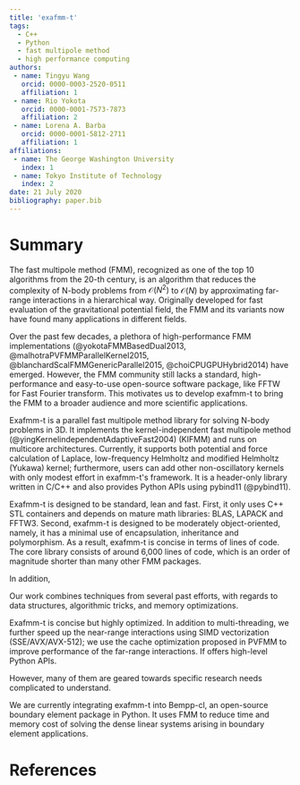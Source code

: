 ```yaml
---
title: 'exafmm-t'
tags:
  - C++
  - Python
  - fast multipole method
  - high performance computing
authors:
 - name: Tingyu Wang
   orcid: 0000-0003-2520-0511
   affiliation: 1
 - name: Rio Yokota
   orcid: 0000-0001-7573-7873
   affiliation: 2
 - name: Lorena A. Barba
   orcid: 0000-0001-5812-2711
   affiliation: 1
affiliations:
 - name: The George Washington University
   index: 1
 - name: Tokyo Institute of Technology
   index: 2
date: 21 July 2020
bibliography: paper.bib
---
```


# Summary

The fast multipole method (FMM), recognized as one of the top 10 algorithms from the 20-th century,
is an algorithm that reduces the complexity of N-body problems from $\mathcal{O}(N^2)$ to $\mathcal{O}(N)$ by approximating far-range interactions in a hierarchical way.
Originally developed for fast evaluation of the gravitational potential field, the FMM and its variants now have found many applications in different fields.

Over the past few decades, a plethora of high-performance FMM implementations (@yokotaFMMBasedDual2013, @malhotraPVFMMParallelKernel2015, @blanchardScalFMMGenericParallel2015, @choiCPUGPUHybrid2014) have emerged.
However, the FMM community still lacks a standard, high-performance and easy-to-use open-source software package, like FFTW for Fast Fourier transform.
This motivates us to develop exafmm-t to bring the FMM to a broader audience and more scientific applications.

Exafmm-t is a parallel fast multipole method library for solving N-body problems in 3D.
It implements the kernel-independent fast multipole method (@yingKernelindependentAdaptiveFast2004) (KIFMM) and runs on multicore architectures. 
Currently, it supports both potential and force calculation of Laplace, low-frequency Helmholtz and modified Helmholtz (Yukawa) kernel; furthermore, users can add other non-oscillatory kernels with only modest effort in exafmm-t's framework.
It is a header-only library written in C/C++ and also provides Python APIs using pybind11 (@pybind11).

Exafmm-t is designed to be standard, lean and fast.
First, it only uses C++ STL containers and depends on mature math libraries: BLAS, LAPACK and FFTW3.
Second, exafmm-t is designed to be moderately object-oriented, namely, it has a minimal use of encapsulation, inheritance and polymorphism.
As a result, exafmm-t is concise in terms of lines of code.
The core library consists of around 6,000 lines of code, which is an order of magnitude shorter than many other FMM packages.

In addition, 

Our work combines techniques from several past efforts, with regards to data structures, algorithmic tricks, and memory optimizations.

Exafmm-t is concise but highly optimized. 
In addition to multi-threading, we further speed up the near-range interactions using SIMD vectorization (SSE/AVX/AVX-512); we use the cache optimization proposed in PVFMM to improve performance of the far-range interactions.
If offers high-level Python APIs.

However, many of them are geared towards specific research needs complicated to understand.

We are currently integrating exafmm-t into Bempp-cl, an open-source boundary element package in Python.
It uses FMM to reduce time and memory cost of solving the dense linear systems arising in boundary element applications.

# References
